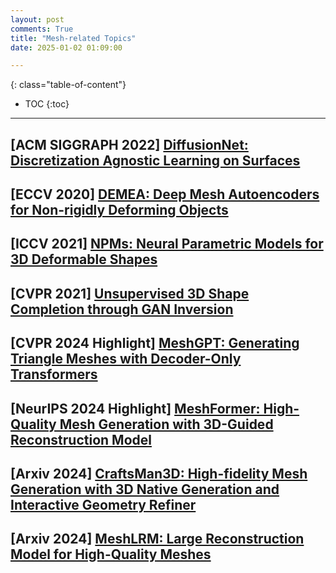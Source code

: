 ```yaml
---
layout: post
comments: True
title: "Mesh-related Topics"
date: 2025-01-02 01:09:00

---
```


<!--more-->

{: class="table-of-content"}
* TOC
{:toc}

---

## \[**ACM SIGGRAPH 2022**\] [DiffusionNet: Discretization Agnostic Learning on Surfaces](https://github.com/nmwsharp/diffusion-net)

## \[**ECCV 2020**\] [DEMEA: Deep Mesh Autoencoders for Non-rigidly Deforming Objects](https://vcai.mpi-inf.mpg.de/projects/DEMEA/)

## \[**ICCV 2021**\] [NPMs: Neural Parametric Models for 3D Deformable Shapes](https://github.com/pablopalafox/npms)

## \[**CVPR 2021**\] [Unsupervised 3D Shape Completion through GAN Inversion](https://junzhezhang.github.io/projects/ShapeInversion/)

## \[**CVPR 2024 Highlight**\] [MeshGPT: Generating Triangle Meshes with Decoder-Only Transformers](https://nihalsid.github.io/mesh-gpt/)

## \[**NeurIPS 2024 Highlight**\] [MeshFormer: High-Quality Mesh Generation with 3D-Guided Reconstruction Model](https://meshformer3d.github.io/?utm_source=tldrai)

## \[**Arxiv 2024**\] [CraftsMan3D: High-fidelity Mesh Generation with 3D Native Generation and Interactive Geometry Refiner](https://craftsman3d.github.io/)

## \[**Arxiv 2024**\] [MeshLRM: Large Reconstruction Model for High-Quality Meshes](https://sarahweiii.github.io/meshlrm/)
